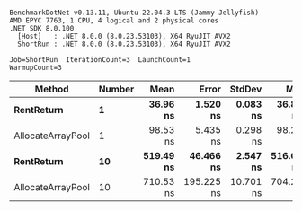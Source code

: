 ```

BenchmarkDotNet v0.13.11, Ubuntu 22.04.3 LTS (Jammy Jellyfish)
AMD EPYC 7763, 1 CPU, 4 logical and 2 physical cores
.NET SDK 8.0.100
  [Host]   : .NET 8.0.0 (8.0.23.53103), X64 RyuJIT AVX2
  ShortRun : .NET 8.0.0 (8.0.23.53103), X64 RyuJIT AVX2

Job=ShortRun  IterationCount=3  LaunchCount=1  
WarmupCount=3  

```
| Method            | Number | Mean      | Error      | StdDev    | Min       | Max       | Allocated |
|------------------ |------- |----------:|-----------:|----------:|----------:|----------:|----------:|
| **RentReturn**        | **1**      |  **36.96 ns** |   **1.520 ns** |  **0.083 ns** |  **36.89 ns** |  **37.05 ns** |         **-** |
| AllocateArrayPool | 1      |  98.53 ns |   5.435 ns |  0.298 ns |  98.21 ns |  98.79 ns |         - |
| **RentReturn**        | **10**     | **519.49 ns** |  **46.466 ns** |  **2.547 ns** | **516.69 ns** | **521.68 ns** |         **-** |
| AllocateArrayPool | 10     | 710.53 ns | 195.225 ns | 10.701 ns | 704.28 ns | 722.89 ns |         - |
